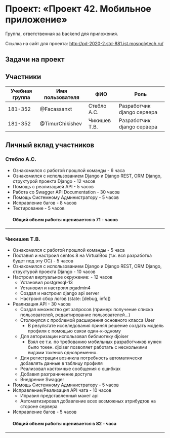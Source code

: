 # Проект: «Проект 42. Мобильное приложение»

Группа, ответственная за backend для приложения.

Ссылка на сайт для проекта: http://pd-2020-2.std-881.ist.mospolytech.ru/

## Задачи на проект

## Участники

| Учебная группа | Имя пользователя | ФИО                      | Роль                       |
|----------------|------------------|--------------------------|----------------------------|
| 181-352        | @Facassanxt      | Стебло А.С.              | Разработчик django сервера |
| 181-352        | @TimurChikishev  | Чикишев Т.В.             | Разработчик django сервера |

## Личный вклад участников

### Стебло А.С. 
- Ознакомился с работой прошлой команды - 6 часа
- Ознакомился с использованием Django и Django REST, ORM Django, структурой проекта  Django - 12 часов
- Помощь с реализацией API - 5 часов
- Работа со Swagger API Documentation - 30 часов
- Помощь Системному Администратору - 5 часов
- Исправление багов - 8 часов
- Тестирование - 5 часов
####        Общий объем работы оценивается в 71 - часов
------------------------------
### Чикишев Т.В.
- Ознакомился с работой прошлой команды - 5 часа
- Поставил и настроил centos 8 на VirtualBox (т.к. вся разработка будет под эту ОС) - 5 часов
- Ознакомился с использованием Django и Django REST, ORM Django, структурой проекта  Django - 10 часов
- Настроил виртуальное окружение: - 12 часов
  - Установил postgresql-13 
  - Установил и настроил pgadmin4
  - Создал и настроил django api server
  - Настроил сбор логов (state: [debug, info])
- Реализация API - 30 часов
  - Создал множество get запросов (пример: получение списка пользователей, редактирование пользователей...)
  - Столкнулся с проблемой расширения основного класса User 
    - В результате исселедования принял решение создать модель профиля с помощью связи один-к-одному
  - Для авторизации использовал библиотеку djoiser
    - Взял ее т.к. по требованию мобильных разработчиков нужен было токен.
      djoiser позволяет работать с несколькими видами токенов одновременно.
  - Для регистрации возникла потребность автоматически добавлять данные в таблицу профиля
  - Реализовал кастомные сообщения о ошибках
  - Добавил разграничение доступа
  - Внедрение Swagger
- Помощь Системному Администратору - 5 часов
- Исправление/Реализация API чата - 10 часов
  - Иправил представленный макет api
  - Автоматизировал добавление всех возможных атрибудтов на стороне сервера
- Исправление багов - 5 часов
####        Общий объем работы оценивается в 82 - часа 
------------------------------
